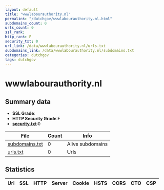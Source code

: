 ```yaml
---
layout: default
title: "wwwlabourauthority.nl"
permalink: "/dutchgov/wwwlabourauthority.nl.html"
subdomains_count: 0
urls_count: 0
ssl_rank: 
http_rank: F
security_txt: 0
url_link: /data/wwwlabourauthority.nl/urls.txt
subdomains_link: /data/wwwlabourauthority.nl/subdomains.txt
categories: dutchgov
tags: dutchgov
---
```



# wwwlabourauthority.nl
## Summary data


 - **SSL Grade**:
 - **HTTP Security Grade**:F
 - **[security.txt](https://www.digitaleoverheid.nl/nieuws/standaard-security-txt-nu-verplicht-voor-overheid/)**:0


| File       | Count | Info |
|------------|-------|------|
|[subdomains.txt](/DutchGovScope/data/wwwlabourauthority.nl/subdomains.txt)|0|Alive subdomains|
|[urls.txt](/DutchGovScope/data/wwwlabourauthority.nl/urls.txt)|0|Urls|


## Statistics


| Url | SSL | HTTP | Server | Cookie | HSTS | CORS | CTO | CSP | XFO | XXP | RP |FP| Tech |Title |
|--------|-------|-------|------|------|------|------|------|------|------|------|------|------|------|------|


